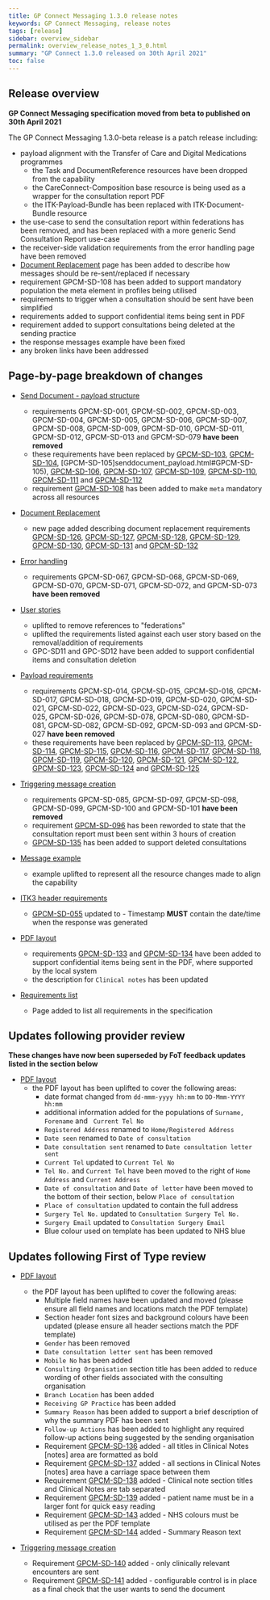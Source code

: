 ```yaml
---
title: GP Connect Messaging 1.3.0 release notes
keywords: GP Connect Messaging, release notes
tags: [release]
sidebar: overview_sidebar
permalink: overview_release_notes_1_3_0.html
summary: "GP Connect 1.3.0 released on 30th April 2021"
toc: false
---
```


## Release overview ##

**GP Connect Messaging specification moved from beta to published on 30th April 2021**

The GP Connect Messaging 1.3.0-beta release is a patch release including:
- payload alignment with the Transfer of Care and Digital Medications programmes
  - the Task and DocumentReference resources have been dropped from the capability
  - the CareConnect-Composition base resource is being used as a wrapper for the consultation report PDF
  - the ITK-Payload-Bundle has been replaced with ITK-Document-Bundle resource
- the use-case to send the consultation report within federations has been removed, and has been replaced with a more generic Send Consultation Report use-case
- the receiver-side validation requirements from the error handling page have been removed
- [Document Replacement](senddocument_fedcon_resend.html) page has been added to describe how messages should be re-sent/replaced if necessary
- requirement GPCM-SD-108 has been added to support mandatory population the meta element in profiles being utilised
- requirements to trigger when a consultation should be sent have been simplified
- requirements added to support confidential items being sent in PDF
- requirement added to support consultations being deleted at the sending practice 
- the response messages example have been fixed
- any broken links have been addressed


## Page-by-page breakdown of changes ##

- [Send Document - payload structure](senddocument_payload.html)
  - requirements GPCM-SD-001, GPCM-SD-002, GPCM-SD-003, GPCM-SD-004, GPCM-SD-005, GPCM-SD-006, GPCM-SD-007, GPCM-SD-008, GPCM-SD-009, GPCM-SD-010, GPCM-SD-011, GPCM-SD-012, GPCM-SD-013 and GPCM-SD-079 **have been removed**
  - these requirements have been replaced by [GPCM-SD-103](senddocument_payload.html#GPCM-SD-103), [GPCM-SD-104](senddocument_payload.html#GPCM-SD-104), [GPCM-SD-105]senddocument_payload.html#GPCM-SD-105), [GPCM-SD-106](senddocument_payload.html#GPCM-SD-106), [GPCM-SD-107](senddocument_payload.html#GPCM-SD-107), [GPCM-SD-109](senddocument_payload.html#GPCM-SD-109), [GPCM-SD-110](senddocument_payload.html#GPCM-SD-110), [GPCM-SD-111](senddocument_payload.html#GPCM-SD-111) and [GPCM-SD-112](senddocument_payload.html#GPCM-SD-112)   
  - requirement [GPCM-SD-108](senddocument_payload.html#GPCM-SD-108) has been added to make `meta` mandatory across all resources

- [Document Replacement](senddocument_fedcon_resend.html) 
  - new page added describing document replacement requirements [GPCM-SD-126](senddocument_fedcon_resend.html#GPCM-SD-126), [GPCM-SD-127](senddocument_fedcon_resend.html#GPCM-SD-127), [GPCM-SD-128](senddocument_fedcon_resend.html#GPCM-SD-128), [GPCM-SD-129](senddocument_fedcon_resend.html#GPCM-SD-129), [GPCM-SD-130](senddocument_fedcon_resend.html#GPCM-SD-130), [GPCM-SD-131](senddocument_fedcon_resend.html#GPCM-SD-131) and [GPCM-SD-132](senddocument_fedcon_resend.html#GPCM-SD-132)

- [Error handling](senddocument_fedcon_errors.html)
  - requirements GPCM-SD-067, GPCM-SD-068, GPCM-SD-069, GPCM-SD-070, GPCM-SD-071, GPCM-SD-072, and GPCM-SD-073 **have been removed**

- [User stories](senddocument_userstories.html)
  - uplifted to remove references to "federations"
  - uplifted the requirements listed against each user story based on the removal/addition of requirements
  - GPC-SD11 and GPC-SD12 have been added to support confidential items and consultation deletion
  
- [Payload requirements](senddocument_fedcon_payload.html)
  - requirements GPCM-SD-014, GPCM-SD-015, GPCM-SD-016, GPCM-SD-017, GPCM-SD-018, GPCM-SD-019, GPCM-SD-020, GPCM-SD-021, GPCM-SD-022, GPCM-SD-023, GPCM-SD-024, GPCM-SD-025, GPCM-SD-026, GPCM-SD-078, GPCM-SD-080, GPCM-SD-081, GPCM-SD-082, GPCM-SD-092, GPCM-SD-093 and GPCM-SD-027 **have been removed**
  - these requirements have been replaced by [GPCM-SD-113](senddocument_fedcon_payload.html#GPCM-SD-113), [GPCM-SD-114](senddocument_fedcon_payload.html#GPCM-SD-114), [GPCM-SD-115](senddocument_fedcon_payload.html#GPCM-SD-115), [GPCM-SD-116](senddocument_fedcon_payload.html#GPCM-SD-116), [GPCM-SD-117](senddocument_fedcon_payload.html#GPCM-SD-117), [GPCM-SD-118](senddocument_fedcon_payload.html#GPCM-SD-118), [GPCM-SD-119](senddocument_fedcon_payload.html#GPCM-SD-119), [GPCM-SD-120](senddocument_fedcon_payload.html#GPCM-SD-120), [GPCM-SD-121](senddocument_fedcon_payload.html#GPCM-SD-121), [GPCM-SD-122](senddocument_fedcon_payload.html#GPCM-SD-122), [GPCM-SD-123](senddocument_fedcon_payload.html#GPCM-SD-123), [GPCM-SD-124](senddocument_fedcon_payload.html#GPCM-SD-124) and [GPCM-SD-125](senddocument_fedcon_payload.html#GPCM-SD-125) 
  
- [Triggering message creation](senddocument_fedcon_trigger.html)
  - requirements GPCM-SD-085, GPCM-SD-097, GPCM-SD-098, GPCM-SD-099, GPCM-SD-100 and GPCM-SD-101 **have been removed**
  - requirement [GPCM-SD-096](senddocument_fedcon_trigger.html#GPCM-SD-096) has been reworded to state that the consultation report must been sent within 3 hours of creation
  - [GPCM-SD-135](senddocument_fedcon_trigger.html#GPCM-SD-135) has been added to support deleted consultations
  
- [Message example](senddocument_fedcon_example.html)
  - example uplifted to represent all the resource changes made to align the capability

- [ITK3 header requirements](senddocument_fedcon_itk3.html)
  - [GPCM-SD-055](senddocument_fedcon_itk3.html#GPCM-SD-055) updated to - Timestamp **MUST** contain the date/time when the response was generated

- [PDF layout](senddocument_fedcon_busreq_pdf.html)
  - requirements [GPCM-SD-133](senddocument_fedcon_busreq_pdf.html#GPCM-SD-133) and [GPCM-SD-134](senddocument_fedcon_busreq_pdf.html#GPCM-SD-134) have been added to support confidential items being sent in the PDF, where supported by the local system
  - the description for `Clinical notes` has been updated

- [Requirements list](senddocument_fedcon_reqs.html)
  - Page added to list all requirements in the specification
  
## Updates following provider review ##

**These changes have now been superseded by FoT feedback updates listed in the section below**

- [PDF layout](senddocument_fedcon_busreq_pdf.html)
  - the PDF layout has been uplifted to cover the following areas:
    - date format changed from `dd-mmm-yyyy hh:mm` to `DD-Mmm-YYYY hh:mm`
	- additional information added for the populations of `Surname, Forename` and ` Current Tel No`
    - `Registered Address` renamed to `Home/Registered Address`
	- `Date seen` renamed to `Date of consultation`
	- `Date consultation sent` renamed to `Date consultation letter sent`
	- `Current Tel` updated to `Current Tel No`
	- `Tel No.` and `Current Tel` have been moved to the right of `Home Address` and `Current Address`
	- `Date of consultation` and `Date of letter` have been moved to the bottom of their section, below `Place of consultation`
	- `Place of consultation` updated to contain the full address
	- `Surgery Tel No.` updated to `Consultation Surgery Tel No.`
	- `Surgery Email` updated to `Consultation Surgery Email`
	- Blue colour used on template has been updated to NHS blue

## Updates following First of Type review ##

- [PDF layout](senddocument_fedcon_busreq_pdf.html)
  - the PDF layout has been uplifted to cover the following areas:
    - Multiple field names have been updated and moved (please ensure all field names and locations match the PDF template)
	- Section header font sizes and background colours have been updated (please ensure all header sections match the PDF template)
	- `Gender` has been removed
	- `Date consultation letter sent` has been removed
	- `Mobile No` has been added
	- `Consulting Organisation` section title has been added to reduce wording of other fields associated with the consulting organisation
	- `Branch Location` has been added
	- `Receiving GP Practice` has been added
	- `Summary Reason` has been added to support a brief description of why the summary PDF has been sent
	- `Follow-up Actions` has been added to highlight any required follow-up actions being suggested by the sending organisation
	- Requirement [GPCM-SD-136](senddocument_fedcon_busreq_pdf.html#GPCM-SD-136) added - all titles in Clinical Notes [notes] area are formatted as bold
	- Requirement [GPCM-SD-137](senddocument_fedcon_busreq_pdf.html#GPCM-SD-137) added - all sections in Clinical Notes [notes] area have a carriage space between them
	- Requirement [GPCM-SD-138](senddocument_fedcon_busreq_pdf.html#GPCM-SD-138) added - Clinical note section titles and Clinical Notes are tab separated
	- Requirement [GPCM-SD-139](senddocument_fedcon_busreq_pdf.html#GPCM-SD-139) added - patient name must be in a larger font for quick easy reading
	- Requirement [GPCM-SD-143](senddocument_fedcon_busreq_pdf.html#GPCM-SD-143) added - NHS colours must be utilised as per the PDF template
	- Requirement [GPCM-SD-144](senddocument_fedcon_busreq_pdf.html#GPCM-SD-144) added - Summary Reason text

- [Triggering message creation](senddocument_fedcon_trigger.html) 
  - Requirement [GPCM-SD-140](senddocument_fedcon_trigger.html#GPCM-SD-140) added - only clinically relevant encounters are sent
  - Requirement [GPCM-SD-141](senddocument_fedcon_trigger.html#GPCM-SD-141) added - configurable control is in place as a final check that the user wants to send the document 

